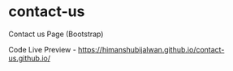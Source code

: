 # contact-us
Contact us Page (Bootstrap)

Code Live Preview - https://himanshubijalwan.github.io/contact-us.github.io/
